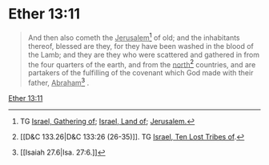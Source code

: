 # Ether 13:11

> And then also cometh the <u>Jerusalem</u>[^a] of old; and the inhabitants thereof, blessed are they, for they have been washed in the blood of the Lamb; and they are they who were scattered and gathered in from the four quarters of the earth, and from the <u>north</u>[^b] countries, and are partakers of the fulfilling of the covenant which God made with their father, <u>Abraham</u>[^c] .

[Ether 13:11](https://www.churchofjesuschrist.org/study/scriptures/bofm/ether/13?lang=eng&id=p11#p11)


[^a]: TG [Israel, Gathering of](https://www.churchofjesuschrist.org/study/scriptures/tg/israel-gathering-of?lang=eng); [Israel, Land of](https://www.churchofjesuschrist.org/study/scriptures/tg/israel-land-of?lang=eng); [Jerusalem.](https://www.churchofjesuschrist.org/study/scriptures/tg/jerusalem?lang=eng)
[^b]: [[D&C 133.26|D&C 133:26 (26-35)]]. TG [Israel, Ten Lost Tribes of](https://www.churchofjesuschrist.org/study/scriptures/tg/israel-ten-lost-tribes-of?lang=eng).
[^c]: [[Isaiah 27.6|Isa. 27:6.]]
